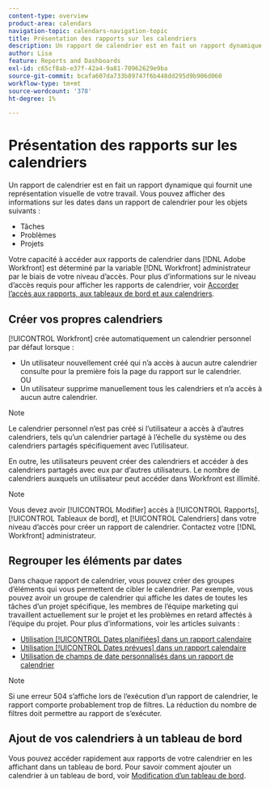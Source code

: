 ```yaml
---
content-type: overview
product-area: calendars
navigation-topic: calendars-navigation-topic
title: Présentation des rapports sur les calendriers
description: Un rapport de calendrier est en fait un rapport dynamique qui fournit une représentation visuelle de votre travail.
author: Lisa
feature: Reports and Dashboards
exl-id: c65cf8ab-e37f-42a4-9a81-70962629e9ba
source-git-commit: bcafa607da733b89747f6b448dd295d9b906d060
workflow-type: tm+mt
source-wordcount: '378'
ht-degree: 1%

---
```


# Présentation des rapports sur les calendriers

Un rapport de calendrier est en fait un rapport dynamique qui fournit une représentation visuelle de votre travail. Vous pouvez afficher des informations sur les dates dans un rapport de calendrier pour les objets suivants :

* Tâches
* Problèmes
* Projets

Votre capacité à accéder aux rapports de calendrier dans [!DNL Adobe Workfront] est déterminé par la variable [!DNL Workfront] administrateur par le biais de votre niveau d’accès. Pour plus d’informations sur le niveau d’accès requis pour afficher les rapports de calendrier, voir [Accorder l’accès aux rapports, aux tableaux de bord et aux calendriers](../../../administration-and-setup/add-users/configure-and-grant-access/grant-access-reports-dashboards-calendars.md).

## Créer vos propres calendriers

[!UICONTROL Workfront] crée automatiquement un calendrier personnel par défaut lorsque :

* Un utilisateur nouvellement créé qui n’a accès à aucun autre calendrier consulte pour la première fois la page du rapport sur le calendrier.\
   OU
* Un utilisateur supprime manuellement tous les calendriers et n’a accès à aucun autre calendrier.

>[!NOTE]
>
>Le calendrier personnel n’est pas créé si l’utilisateur a accès à d’autres calendriers, tels qu’un calendrier partagé à l’échelle du système ou des calendriers partagés spécifiquement avec l’utilisateur.

En outre, les utilisateurs peuvent créer des calendriers et accéder à des calendriers partagés avec eux par d’autres utilisateurs. Le nombre de calendriers auxquels un utilisateur peut accéder dans Workfront est illimité.

>[!NOTE]
>
>Vous devez avoir [!UICONTROL Modifier] accès à [!UICONTROL Rapports], [!UICONTROL Tableaux de bord], et [!UICONTROL Calendriers] dans votre niveau d’accès pour créer un rapport de calendrier. Contactez votre [!DNL Workfront] administrateur.

## Regrouper les éléments par dates

Dans chaque rapport de calendrier, vous pouvez créer des groupes d’éléments qui vous permettent de cibler le calendrier. Par exemple, vous pouvez avoir un groupe de calendrier qui affiche les dates de toutes les tâches d’un projet spécifique, les membres de l’équipe marketing qui travaillent actuellement sur le projet et les problèmes en retard affectés à l’équipe du projet. Pour plus d’informations, voir les articles suivants :

* [Utilisation [!UICONTROL Dates planifiées] dans un rapport calendaire](../../../reports-and-dashboards/reports/calendars/use-planned-dates.md)
* [Utilisation [!UICONTROL Dates prévues] dans un rapport calendaire](../../../reports-and-dashboards/reports/calendars/use-projected-dates.md)
* [Utilisation de champs de date personnalisés dans un rapport de calendrier](../../../reports-and-dashboards/reports/calendars/use-custom-dates.md)

>[!NOTE]
>
>Si une erreur 504 s’affiche lors de l’exécution d’un rapport de calendrier, le rapport comporte probablement trop de filtres. La réduction du nombre de filtres doit permettre au rapport de s’exécuter.

## Ajout de vos calendriers à un tableau de bord

Vous pouvez accéder rapidement aux rapports de votre calendrier en les affichant dans un tableau de bord. Pour savoir comment ajouter un calendrier à un tableau de bord, voir [Modification d’un tableau de bord](../../../reports-and-dashboards/dashboards/creating-and-managing-dashboards/edit-dashboard.md).
